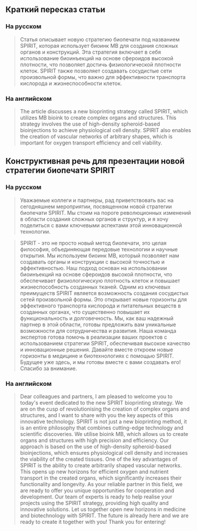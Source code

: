 ## Краткий пересказ статьи
### На русском
> Статья описывает новую стратегию биопечати под названием SPIRIT, которая использует биоинк MB для создания сложных органов и конструкций. Эта стратегия включает в себя использование биоинъекций на основе сфероидов высокой плотности, что позволяет достичь физиологической плотности клеток. SPIRIT также позволяет создавать сосудистые сети произвольной формы, что важно для эффективности транспорта кислорода и жизнеспособности клеток.

### На английском
>  The article discusses a new bioprinting strategy called SPIRIT, which utilizes MB bioink to create complex organs and structures. This strategy involves the use of high-density spheroid-based bioinjections to achieve physiological cell density. SPIRIT also enables the creation of vascular networks of arbitrary shapes, which is important for oxygen transport efficiency and cell viability.

## Конструктивная речь для презентации новой стратегии биопечати SPIRIT
### На русском
> Уважаемые коллеги и партнеры, рад приветствовать вас на сегодняшнем мероприятии, посвященном новой стратегии биопечати SPIRIT. Мы стоим на пороге революционных изменений в области создания сложных органов и структур, и я хочу поделиться с вами ключевыми аспектами этой инновационной технологии.

> SPIRIT - это не просто новый метод биопечати, это целая философия, объединяющая передовые технологии и научные открытия. Мы используем биоинк MB, который позволяет нам создавать органы и конструкции с высокой точностью и эффективностью. Наш подход основан на использовании биоинъекций на основе сфероидов высокой плотности, что обеспечивает физиологическую плотность клеток и повышает жизнеспособность созданных тканей.
> Одним из ключевых преимуществ SPIRIT является возможность создания сосудистых сетей произвольной формы. Это открывает новые горизонты для эффективного транспорта кислорода и питательных веществ в созданных органах, что существенно повышает их функциональность и долговечность.
> Мы, как ваш надежный партнер в этой области, готовы предложить вам уникальные возможности для сотрудничества и развития. Наша команда экспертов готова помочь в реализации ваших проектов с использованием стратегии SPIRIT, обеспечивая высокое качество и инновационные решения.
> Давайте вместе откроем новые горизонты в медицине и биотехнологиях с помощью SPIRIT. Будущее уже здесь, и мы готовы вместе с вами создавать его! Спасибо за внимание.

### На английском
> Dear colleagues and partners, I am pleased to welcome you to today's event dedicated to the new SPIRIT bioprinting strategy. We are on the cusp of revolutionising the creation of complex organs and structures, and I want to share with you the key aspects of this innovative technology.
> SPIRIT is not just a new bioprinting method, it is an entire philosophy that combines cutting-edge technology and scientific discoveries. We utilise bioink MB, which allows us to create organs and structures with high precision and efficiency. Our approach is based on the use of high-density spheroid-based bioinjections, which ensures physiological cell density and increases the viability of the created tissues.
> One of the key advantages of SPIRIT is the ability to create arbitrarily shaped vascular networks. This opens up new horizons for efficient oxygen and nutrient transport in the created organs, which significantly increases their functionality and longevity.
> As your reliable partner in this field, we are ready to offer you unique opportunities for cooperation and development. Our team of experts is ready to help realise your projects using the SPIRIT strategy, providing high quality and innovative solutions.
> Let us together open new horizons in medicine and biotechnology with SPIRIT. The future is already here and we are ready to create it together with you! Thank you for entering!
